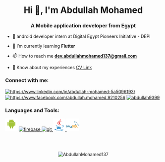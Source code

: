 <h1 align="center">Hi 👋, I'm Abdullah Mohamed</h1>
<h3 align="center">A Mobile application developer from Egypt</h3>


- 🔭 android developer intern at Digital Egypt Pioneers Initiative - DEPI


- 🌱 I’m currently learning **Flutter**

- 📫 How to reach me **dev.abdullahmohamed137@gmail.com**

- 📄 Know about my experiences <a href="https://drive.google.com/file/d/1s_we74xgE36oQXPx_n6_cxXuh7LV34Mh/view?usp=sharing" target="_blank">CV Link</a>



<h3 align="left">Connect with me:</h3>
<p align="left">


<a href="https://www.linkedin.com/in/abdullah-mohamed-5a5096193/" target="_blank"><img align="center" src="https://raw.githubusercontent.com/rahuldkjain/github-profile-readme-generator/master/src/images/icons/Social/linked-in-alt.svg" alt="https://www.linkedin.com/in/abdullah-mohamed-5a5096193/" height="30" width="40" /></a>
<a href="https://www.facebook.com/abdullah.mohamed.9210256" target="_blank"><img align="center" src="https://raw.githubusercontent.com/rahuldkjain/github-profile-readme-generator/master/src/images/icons/Social/facebook.svg" alt="https://www.facebook.com/abdullah.mohamed.9210256" height="30" width="40" /></a>
<a href="https://discord.gg/abdullah9399" target="_blank"><img align="center" src="https://raw.githubusercontent.com/rahuldkjain/github-profile-readme-generator/master/src/images/icons/Social/discord.svg" alt="abdullah9399" height="30" width="40" /></a>
</p>

<h3 align="left">Languages and Tools:</h3>

<p align="left"> <a href="https://developer.android.com" target="_blank" rel="noreferrer"> <img src="https://raw.githubusercontent.com/devicons/devicon/master/icons/android/android-original-wordmark.svg" alt="android" width="40" height="40"/></a> <a href="https://firebase.google.com/" target="_blank" rel="noreferrer"> <img src="https://www.vectorlogo.zone/logos/firebase/firebase-icon.svg" alt="firebase" width="40" height="40"/>  </a> <a href="https://git-scm.com/" target="_blank" rel="noreferrer"> <img src="https://www.vectorlogo.zone/logos/git-scm/git-scm-icon.svg" alt="git" width="40" height="40"/> </a> <a href="https://www.java.com" target="_blank" rel="noreferrer"> <img src="https://raw.githubusercontent.com/devicons/devicon/master/icons/java/java-original.svg" alt="java" width="40" height="40"/> </a> <a href="https://www.mysql.com/" target="_blank" rel="noreferrer"> <img src="https://raw.githubusercontent.com/devicons/devicon/master/icons/mysql/mysql-original-wordmark.svg" alt="mysql" width="40" height="40"/> </a> </p>
<br>
<br>
<p align="center"><img align="center" src="https://github-readme-streak-stats.herokuapp.com/?user=AbdullahMohamed137" alt="AbdullahMohamed137" /></p>
